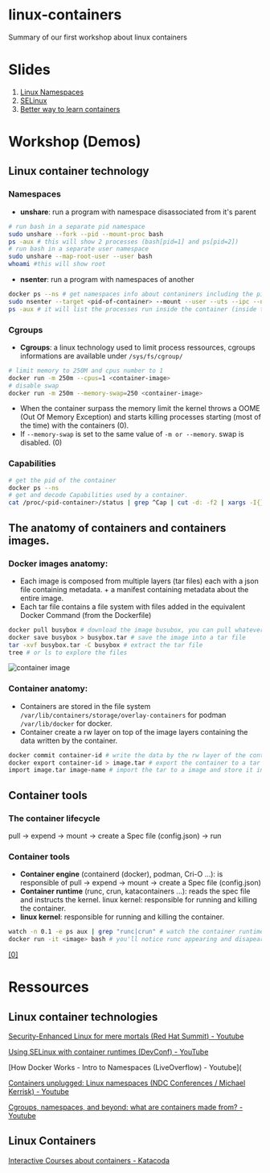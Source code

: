 # linux-containers
Summary of our first workshop about linux containers

# Slides
1. [Linux Namespaces](https://docs.google.com/presentation/d/1WglBqb8lPGdp8q2d3c2b1MEsP5gwIVUhEaR8_3oEA8E/edit#slide=id.p)
2. [SELinux](https://docs.google.com/presentation/d/1AalhlPGuTHx1q7tjL_VI9eDVAKxGONHeY428Gfls7u4/edit#slide=id.g72af2cb99a_0_71)
3. [Better way to learn containers](https://docs.google.com/presentation/d/1tj_N65-Rx8ZNc4YVkhQykkrtDS7aal0YhMUdJBb0QDo/edit#slide=id.g726da336b0_0_7)

# Workshop (Demos)
## Linux container technology
### Namespaces
- **unshare**: run a program with namespace disassociated from it's parent 
```bash
# run bash in a separate pid namespace 
sudo unshare --fork --pid --mount-proc bash
ps -aux # this will show 2 processes (bash[pid=1] and ps[pid=2])
# run bash in a separate user namespace
sudo unshare --map-root-user --user bash
whoami #this will show root
```
- **nsenter**: run a program with namespaces of another
```bash
docker ps --ns # get namespaces info about contaniners including the pid.
sudo nsenter --target <pid-of-container> --mount --user --uts --ipc --net --pid /bin/sh
ps -aux # it will list the processes run inside the container (inside the pid namespace of the container)
```

### Cgroups
- **Cgroups**: a linux technology used to limit process ressources, cgroups informations are available under `/sys/fs/cgroup/`
```bash
# limit memory to 250M and cpus number to 1
docker run -m 250m --cpus=1 <container-image>  
# disable swap 
docker run -m 250m --memory-swap=250 <container-image>  
```
  - When the container surpass the memory limit the kernel throws a  OOME (Out Of Memory Exception) and starts killing processes starting (most of the time) with the containers (0).
  - If `--memory-swap` is set to the same value of `-m or --memory`. swap is disabled. (0)

### Capabilities
```bash
# get the pid of the container
docker ps --ns
# get and decode Capabilities used by a container. 
cat /proc/<pid-container>/status | grep ^Cap | cut -d: -f2 | xargs -I{} -n1 capsh --decode={}
```
## The anatomy of containers and containers images. 
### Docker images anatomy: 
- Each image is composed from multiple layers (tar files) each with a json file containing metadata. + a manifest containing metadata about the entire image.
- Each tar file contains a file system with files added in the equivalent Docker Command (from the Dockerfile)  
```bash
docker pull busybox # download the image busubox, you can pull whatever image you want
docker save busybox > busybox.tar # save the image into a tar file
tar -xvf busybox.tar -C busybox # extract the tar file
tree # or ls to explore the files 
```
![container image](https://media.discordapp.net/attachments/691698282338058253/696104132192370790/2020-04-04-220706_1600x900_scrot.png?width=1040&height=585)

### Container anatomy: 
- Containers are stored in the file system `/var/lib/containers/storage/overlay-containers` for podman `/var/lib/docker` for docker.
- Container create a rw layer on top of the image layers containing the data written by the container. 
```bash
docker commit container-id # write the data by the rw layer of the container to a new image
docker export container-id > image.tar # export the container to a tar file
import image.tar image-name # import the tar to a image and store it in a repository 
```
## Container tools
### The container lifecycle
pull -> expend -> mount -> create a Spec file (config.json) -> run

### Container tools
- **Container engine** (containerd (docker), podman, Cri-O ...): is responsible of  pull -> expend -> mount -> create a Spec file (config.json)
- **Container runtime** (runc, crun, katacontainers ...): reads the spec file and instructs the kernel.
linux kernel: responsible for running and killing the container.
- **linux kernel**: responsible for running and killing the container.
```bash
watch -n 0.1 -e ps aux | grep "runc|crun" # watch the container runtime in a separate terminal
docker run -it <image> bash # you'll notice runc appearing and disapearing briefly in the watch
```
[[0]](https://docs.docker.com/config/containers/resource_constraints/)
# Ressources
## Linux container technologies
[Security-Enhanced Linux for mere mortals (Red Hat Summit) - Youtube](https://www.youtube.com/watch?v=_WOKRaM-HI4)

[Using SELinux with container runtimes (DevConf) - YouTube](https://www.youtube.com/watch?v=FOny29a31ls)

[How Docker Works - Intro to Namespaces (LiveOverflow) - Youtube](

[Containers unplugged: Linux namespaces (NDC Conferences / Michael Kerrisk) - Youtube](https://www.youtube.com/watch?v=0kJPa-1FuoI)

[Cgroups, namespaces, and beyond: what are containers made from? -Youtube](https://www.youtube.com/watch?v=sK5i-N34im8)

## Linux Containers
[Interactive Courses about containers - Katacoda](katacoda.com/)
